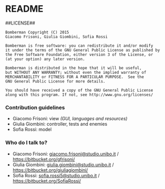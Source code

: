 # README #

##LICENSE##

    Bomberman Copyright (C) 2015
    Giacomo Frisoni, Giulia Giombini, Sofia Rossi

    Bomberman is free software: you can redistribute it and/or modify
    it under the terms of the GNU General Public License as published by
    the Free Software Foundation, either version 3 of the License, or
    (at your option) any later version.

    Bomberman is distributed in the hope that it will be useful,
    but WITHOUT ANY WARRANTY; without even the implied warranty of
    MERCHANTABILITY or FITNESS FOR A PARTICULAR PURPOSE.  See the
    GNU General Public License for more details.

    You should have received a copy of the GNU General Public License
    along with this program. If not, see http://www.gnu.org/licenses/

### Contribution guidelines ###

* Giacomo Frisoni: view *(GUI, languages and resources)*
* Giulia Giombini: controller, tests and enemies
* Sofia Rossi: model

### Who do I talk to? ###

* Giacomo Frisoni: <giacomo.frisoni@studio.unibo.it> / https://bitbucket.org/gfrisoni/
* Giulia Giombini: <giulia.giombini@studio.unibo.it> / https://bitbucket.org/giuliagiombini/
* Sofia Rossi: <sofia.rossi5@studio.unibo.it> / https://bitbucket.org/SofiaRossi/
